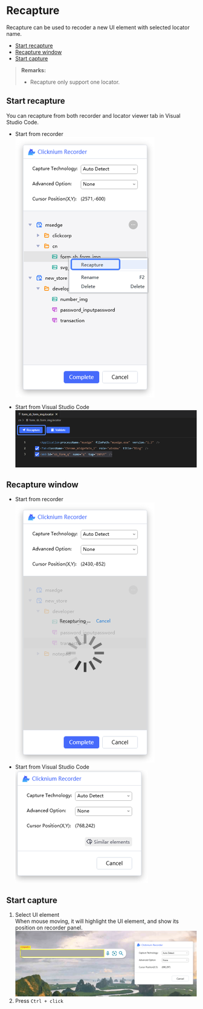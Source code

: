 
# Recapture

Recapture can be used to recoder a new UI element with selected locator name.

- [Start recapture](#start-recapture)
- [Recapture window](#recapture-window)
- [Start capture](#start-capture)

> **Remarks:**
>- Recapture only support one locator.


## Start recapture
You can recapture from both recorder and locator viewer tab in Visual Studio Code.
- Start from recorder   
![recorder recapture](../../img/recorder_recapture.png)

- Start from Visual Studio Code   
![vscode recapture](../../img/recorder_recapture_vscode.png)

## Recapture window  
- Start from recorder  
![recapture window from recorder](../../img/recapture_window_2.png)
- Start from Visual Studio Code   
![recapture window from VSC](../../img/recapture_window.png)

## Start capture

1. Select UI element  
When mouse moving, it will highlight the UI element, and show its position on recorder panel.
![recapture capture](../../img/recapture_window_select_element.png)
2. Press `Ctrl + click`